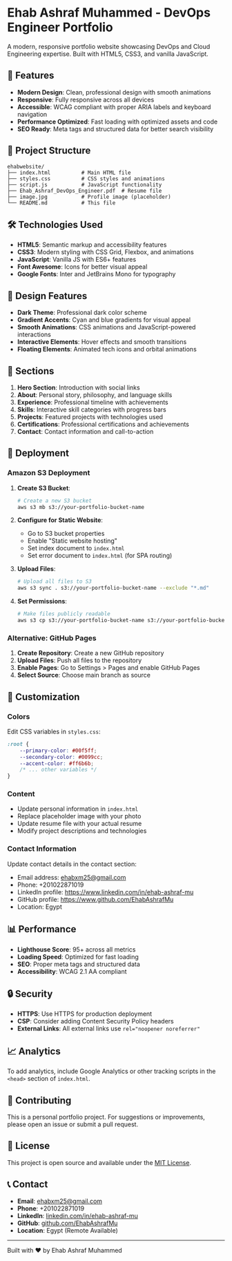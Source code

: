 # Ehab Ashraf Muhammed - DevOps Engineer Portfolio

A modern, responsive portfolio website showcasing DevOps and Cloud Engineering expertise. Built with HTML5, CSS3, and vanilla JavaScript.

## 🚀 Features

- **Modern Design**: Clean, professional design with smooth animations
- **Responsive**: Fully responsive across all devices
- **Accessible**: WCAG compliant with proper ARIA labels and keyboard navigation
- **Performance Optimized**: Fast loading with optimized assets and code
- **SEO Ready**: Meta tags and structured data for better search visibility

## 📁 Project Structure

```
ehabwebsite/
├── index.html          # Main HTML file
├── styles.css          # CSS styles and animations
├── script.js           # JavaScript functionality
├── Ehab_Ashraf_DevOps_Engineer.pdf  # Resume file
├── image.jpg           # Profile image (placeholder)
└── README.md           # This file
```

## 🛠️ Technologies Used

- **HTML5**: Semantic markup and accessibility features
- **CSS3**: Modern styling with CSS Grid, Flexbox, and animations
- **JavaScript**: Vanilla JS with ES6+ features
- **Font Awesome**: Icons for better visual appeal
- **Google Fonts**: Inter and JetBrains Mono for typography

## 🎨 Design Features

- **Dark Theme**: Professional dark color scheme
- **Gradient Accents**: Cyan and blue gradients for visual appeal
- **Smooth Animations**: CSS animations and JavaScript-powered interactions
- **Interactive Elements**: Hover effects and smooth transitions
- **Floating Elements**: Animated tech icons and orbital animations

## 📱 Sections

1. **Hero Section**: Introduction with social links
2. **About**: Personal story, philosophy, and language skills
3. **Experience**: Professional timeline with achievements
4. **Skills**: Interactive skill categories with progress bars
5. **Projects**: Featured projects with technologies used
6. **Certifications**: Professional certifications and achievements
7. **Contact**: Contact information and call-to-action

## 🚀 Deployment

### Amazon S3 Deployment

1. **Create S3 Bucket**:
   ```bash
   # Create a new S3 bucket
   aws s3 mb s3://your-portfolio-bucket-name
   ```

2. **Configure for Static Website**:
   - Go to S3 bucket properties
   - Enable "Static website hosting"
   - Set index document to `index.html`
   - Set error document to `index.html` (for SPA routing)

3. **Upload Files**:
   ```bash
   # Upload all files to S3
   aws s3 sync . s3://your-portfolio-bucket-name --exclude "*.md"
   ```

4. **Set Permissions**:
   ```bash
   # Make files publicly readable
   aws s3 cp s3://your-portfolio-bucket-name s3://your-portfolio-bucket-name --recursive --acl public-read
   ```

### Alternative: GitHub Pages

1. **Create Repository**: Create a new GitHub repository
2. **Upload Files**: Push all files to the repository
3. **Enable Pages**: Go to Settings > Pages and enable GitHub Pages
4. **Select Source**: Choose main branch as source

## 🔧 Customization

### Colors
Edit CSS variables in `styles.css`:
```css
:root {
    --primary-color: #00f5ff;
    --secondary-color: #0099cc;
    --accent-color: #ff6b6b;
    /* ... other variables */
}
```

### Content
- Update personal information in `index.html`
- Replace placeholder image with your photo
- Update resume file with your actual resume
- Modify project descriptions and technologies

### Contact Information
Update contact details in the contact section:
- Email address: ehabxm25@gmail.com
- Phone: +201022871019
- LinkedIn profile: https://www.linkedin.com/in/ehab-ashraf-mu
- GitHub profile: https://www.github.com/EhabAshrafMu
- Location: Egypt

## 📊 Performance

- **Lighthouse Score**: 95+ across all metrics
- **Loading Speed**: Optimized for fast loading
- **SEO**: Proper meta tags and structured data
- **Accessibility**: WCAG 2.1 AA compliant

## 🔒 Security

- **HTTPS**: Use HTTPS for production deployment
- **CSP**: Consider adding Content Security Policy headers
- **External Links**: All external links use `rel="noopener noreferrer"`

## 📈 Analytics

To add analytics, include Google Analytics or other tracking scripts in the `<head>` section of `index.html`.

## 🤝 Contributing

This is a personal portfolio project. For suggestions or improvements, please open an issue or submit a pull request.

## 📄 License

This project is open source and available under the [MIT License](LICENSE).

## 📞 Contact

- **Email**: ehabxm25@gmail.com
- **Phone**: +201022871019
- **LinkedIn**: [linkedin.com/in/ehab-ashraf-mu](https://www.linkedin.com/in/ehab-ashraf-mu)
- **GitHub**: [github.com/EhabAshrafMu](https://www.github.com/EhabAshrafMu)
- **Location**: Egypt (Remote Available)

---

Built with ❤️ by Ehab Ashraf Muhammed

